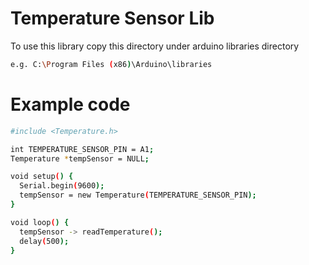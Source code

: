 # Temperature Sensor Lib
To use this library copy this directory under arduino libraries directory
```sh
e.g. C:\Program Files (x86)\Arduino\libraries
```
# Example code
```sh
#include <Temperature.h>

int TEMPERATURE_SENSOR_PIN = A1;
Temperature *tempSensor = NULL;

void setup() {
  Serial.begin(9600);
  tempSensor = new Temperature(TEMPERATURE_SENSOR_PIN);
}

void loop() {
  tempSensor -> readTemperature();
  delay(500);
}

```